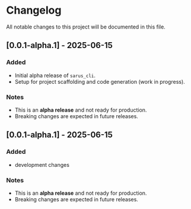 # Changelog

All notable changes to this project will be documented in this file.

## [0.0.1-alpha.1] - 2025-06-15

### Added
- Initial alpha release of `sarus_cli`.
- Setup for project scaffolding and code generation (work in progress).

### Notes
- This is an **alpha release** and not ready for production.
- Breaking changes are expected in future releases.

## [0.0.1-alpha.1] - 2025-06-15

### Added
- development changes

### Notes
- This is an **alpha release** and not ready for production.
- Breaking changes are expected in future releases.